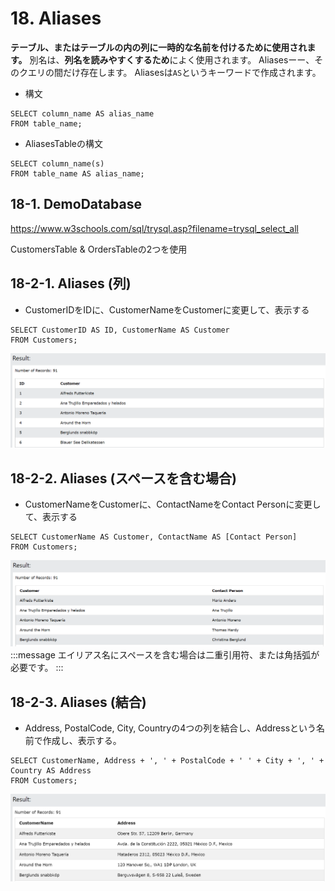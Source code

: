 # 18. Aliases
**テーブル、またはテーブルの内の列に一時的な名前を付けるために使用されます。**
別名は、**列名を読みやすくするため**によく使用されます。
Aliasesーー、そのクエリの間だけ存在します。
Aliasesは`AS`というキーワードで作成されます。

- 構文
```sql: Aliases
SELECT column_name AS alias_name
FROM table_name;
```

- AliasesTableの構文
```sql: AliasesTable
SELECT column_name(s)
FROM table_name AS alias_name;
```

## 18-1. DemoDatabase
https://www.w3schools.com/sql/trysql.asp?filename=trysql_select_all

CustomersTable & OrdersTableの2つを使用

## 18-2-1. Aliases (列)
- CustomerIDをIDに、CustomerNameをCustomerに変更して、表示する

```sql: Aliases
SELECT CustomerID AS ID, CustomerName AS Customer
FROM Customers;
```
![](2022-08-29-12-49-39.png)

## 18-2-2. Aliases (スペースを含む場合)
- CustomerNameをCustomerに、ContactNameをContact Personに変更して、表示する

```sql: Aliases
SELECT CustomerName AS Customer, ContactName AS [Contact Person]
FROM Customers;
```
![](2022-08-29-12-49-59.png)
:::message
エイリアス名にスペースを含む場合は二重引用符、または角括弧が必要です。
:::

## 18-2-3. Aliases (結合)
- Address, PostalCode, City, Countryの4つの列を結合し、Addressという名前で作成し、表示する。

```sql: Aliases
SELECT CustomerName, Address + ', ' + PostalCode + ' ' + City + ', ' + Country AS Address
FROM Customers;
```
![](2022-08-29-12-50-20.png)
